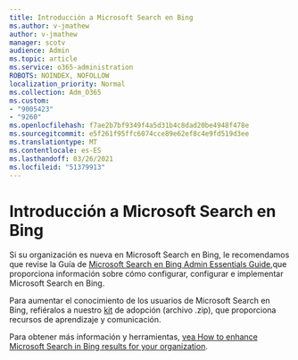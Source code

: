 ```yaml
---
title: Introducción a Microsoft Search en Bing
ms.author: v-jmathew
author: v-jmathew
manager: scotv
audience: Admin
ms.topic: article
ms.service: o365-administration
ROBOTS: NOINDEX, NOFOLLOW
localization_priority: Normal
ms.collection: Adm_O365
ms.custom:
- "9005423"
- "9260"
ms.openlocfilehash: f7ae2b7bf9349f4a5d31b4c8dad20be4948f478e
ms.sourcegitcommit: e5f261f95ffc6074cce89e62ef8c4e9fd519d3ee
ms.translationtype: MT
ms.contentlocale: es-ES
ms.lasthandoff: 03/26/2021
ms.locfileid: "51379913"
---
```

# <a name="get-started-with-microsoft-search-in-bing"></a>Introducción a Microsoft Search en Bing

Si su organización es nueva en Microsoft Search en Bing, le recomendamos que revise la Guía de [Microsoft Search en Bing Admin Essentials Guide,](https://go.microsoft.com/fwlink/p/?linkid=2127979)que proporciona información sobre cómo configurar, configurar e implementar Microsoft Search en Bing.

Para aumentar el conocimiento de los usuarios de Microsoft Search en Bing, refiéralos a nuestro [kit](https://go.microsoft.com/fwlink/p/?LinkID=2114710) de adopción (archivo .zip), que proporciona recursos de aprendizaje y comunicación.

Para obtener más información y herramientas, [vea How to enhance Microsoft Search in Bing results for your organization](https://go.microsoft.com/fwlink/?linkid=2152022).
